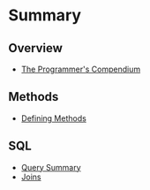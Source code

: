 # Summary

## Overview

* [The Programmer's Compendium](README.md)

## Methods

* [Defining Methods](methods.md)

## SQL

* [Query Summary](sql/query-summary.md)
* [Joins](sql/joins.md)

